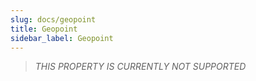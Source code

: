 ```yaml
---
slug: docs/geopoint
title: Geopoint
sidebar_label: Geopoint
---
```


> *THIS PROPERTY IS CURRENTLY NOT SUPPORTED*

